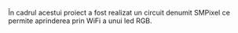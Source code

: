 În cadrul acestui proiect a fost realizat un circuit denumit SMPixel ce permite aprinderea prin WiFi a unui led RGB.
